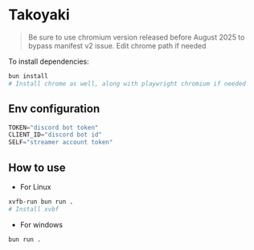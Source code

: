 # Takoyaki

> Be sure to use chromium version released before August 2025 to bypass manifest v2 issue.
> Edit chrome path if needed

To install dependencies:

```bash
bun install
# Install chrome as well, along with playwright chromium if needed
```
## Env configuration
```js
TOKEN="discord bot token"
CLIENT_ID="discord bot id"
SELF="streamer account token"
```

## How to use
- For Linux
```BASH
xvfb-run bun run .
# Install xvbf
```
- For windows
```bash
bun run .
```
